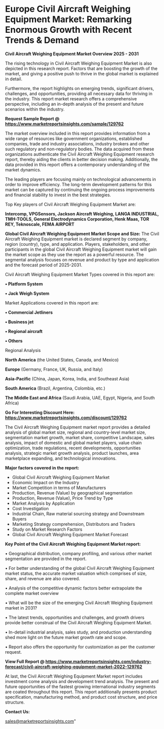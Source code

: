 # Europe Civil Aircraft Weighing Equipment Market: Remarking Enormous Growth with Recent Trends & Demand

<Strong> Civil Aircraft Weighing Equipment Market Overview 2025 - 2031</strong>

The rising technology in Civil Aircraft Weighing Equipment Market is also depicted in this research report. Factors that are boosting the growth of the market, and giving a positive push to thrive in the global market is explained in detail.

Furthermore, the report highlights on emerging trends, significant drivers, challenges, and opportunities, providing all necessary data for thriving in the industry. This report market research offers a comprehensive perspective, including an in-depth analysis of the present and future scenarios within the industry.

<strong>Request Sample Report @ <a href=https://www.marketreportsinsights.com/sample/129762>https://www.marketreportsinsights.com/sample/129762</a></strong>

The market overview included in this report provides information from a wide range of resources like government organizations, established companies, trade and industry associations, industry brokers and other such regulatory and non-regulatory bodies. The data acquired from these organizations authenticate the Civil Aircraft Weighing Equipment research report, thereby aiding the clients in better decision making. Additionally, the data provided in this report offers a contemporary understanding of the market dynamics.

The leading players are focusing mainly on technological advancements in order to improve efficiency. The long-term development patterns for this market can be captured by continuing the ongoing process improvements and financial stability to invest in the best strategies.

Top Key players of Civil Aircraft Weighing Equipment Market are:

<strong>Intercomp, VPGSensors, Jackson Aircraft Weighing, LANGA INDUSTRIAL, TMH-TOOLS, General Electrodynamics Corporation, Henk Maas, TOR REY, Teknoscale, FEMA AIRPORT</strong>

<strong><b>Global Civil Aircraft Weighing Equipment Market Scope and Size:</b></strong>
The Civil Aircraft Weighing Equipment market is declared segment by company, region (country), type, and application. Players, stakeholders, and other participants in the global Civil Aircraft Weighing Equipment market will gain the market scope as they use the report as a powerful resource. The segmental analysis focuses on revenue and product by type and application and the forecast period of 2025-2031.

Civil Aircraft Weighing Equipment Market Types covered in this report are:

<strong>• Platform System

• Jack Weigh System</strong>

Market Applications covered in this report are:

<strong>• Commercial Jetliners

• Business jet

• Regional aircraft

• Others</strong> 

Regional Analysis

<strong>North America</strong> (the United States, Canada, and Mexico)

<strong>Europe</strong> (Germany, France, UK, Russia, and Italy)

<strong>Asia-Pacific</strong> (China, Japan, Korea, India, and Southeast Asia)

<strong>South America</strong> (Brazil, Argentina, Colombia, etc.)

<strong>The Middle East and Africa</strong> (Saudi Arabia, UAE, Egypt, Nigeria, and South Africa)

<strong>Go For Interesting Discount Here: <a href=https://www.marketreportsinsights.com/discount/129762>https://www.marketreportsinsights.com/discount/129762</a></strong>

The Civil Aircraft Weighing Equipment market report provides a detailed analysis of global market size, regional and country-level market size, segmentation market growth, market share, competitive Landscape, sales analysis, impact of domestic and global market players, value chain optimization, trade regulations, recent developments, opportunities analysis, strategic market growth analysis, product launches, area marketplace expanding, and technological innovations.

<strong><b>Major factors covered in the report:</b></strong>
<ul>
  <li>Global Civil Aircraft Weighing Equipment Market </li>
  <li>Economic Impact on the Industry</li>
  <li>Market Competition in terms of Manufacturers</li>
  <li>Production, Revenue (Value) by geographical segmentation</li>
  <li>Production, Revenue (Value), Price Trend by Type</li>
  <li>Market Analysis by Application</li>
  <li>Cost Investigation</li>
  <li>Industrial Chain, Raw material sourcing strategy and Downstream Buyers</li>
  <li>Marketing Strategy comprehension, Distributors and Traders</li>
  <li>Study on Market Research Factors</li>
  <li>Global Civil Aircraft Weighing Equipment Market Forecast</li>
</ul>

<strong><b>Key Point of the Civil Aircraft Weighing Equipment Market report:</b></strong>

• Geographical distribution, company profiling, and various other market segmentation are provided in the report.

• For better understanding of the global Civil Aircraft Weighing Equipment market status, the accurate market valuation which comprises of size, share, and revenue are also covered.

• Analysis of the competitive dynamic factors better extrapolate the complete market overview

• What will be the size of the emerging Civil Aircraft Weighing Equipment market in 2031?

• The latest trends, opportunities and challenges, and growth drivers provide better construal of the Civil Aircraft Weighing Equipment Market.

• In-detail industrial analysis, sales study, and production understanding shed more light on the future market growth rate and scope.

• Report also offers the opportunity for customization as per the customer request.

<strong><b>View Full Report @ <a href=https://www.marketreportsinsights.com/industry-forecast/civil-aircraft-weighing-equipment-market-2022-129762>https://www.marketreportsinsights.com/industry-forecast/civil-aircraft-weighing-equipment-market-2022-129762</a></b></strong>


At last, the Civil Aircraft Weighing Equipment Market report includes investment come analysis and development trend analysis. The present and future opportunities of the fastest growing international industry segments are coated throughout this report. This report additionally presents product specification, manufacturing method, and product cost structure, and price structure.

<strong>Contact Us:</strong>

sales@marketreportsinsights.com"
